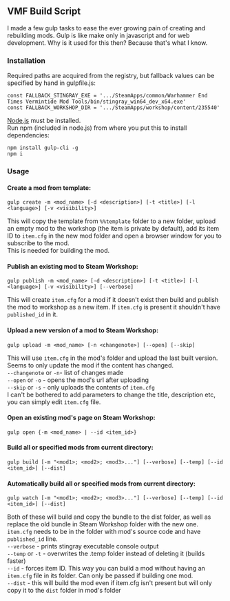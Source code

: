 ## VMF Build Script

I made a few gulp tasks to ease the ever growing pain of creating and rebuilding mods. 
Gulp is like make only in javascript and for web development. 
Why is it used for this then? Because that's what I know.

### Installation

Required paths are acquired from the registry, but fallback values can be specified by hand in gulpfile.js: 
	
	const FALLBACK_STINGRAY_EXE = '.../SteamApps/common/Warhammer End Times Vermintide Mod Tools/bin/stingray_win64_dev_x64.exe'
	const FALLBACK_WORKSHOP_DIR = '.../SteamApps/workshop/content/235540'

[Node.js](https://nodejs.org/en/) must be installed.  
Run npm (included in node.js) from where you put this to install dependencies:

	npm install gulp-cli -g
	npm i

### Usage

#### Create a mod from template:

	gulp create -m <mod_name> [-d <description>] [-t <title>] [-l <language>] [-v <visibility>]

This will copy the template from `%%template` folder to a new folder, upload an empty mod to the workshop (the item is private by default), add its item ID to `item.cfg` in the new mod folder and open a browser window for you to subscribe to the mod.  
This is needed for building the mod.

#### Publish an existing mod to Steam Workshop:  

	gulp publish -m <mod_name> [-d <description>] [-t <title>] [-l <language>] [-v <visibility>] [--verbose]

This will create `item.cfg` for a mod if it doesn't exist then build and publish the mod to workshop as a new item.
If `item.cfg` is present it shouldn't have `published_id` in it.  

#### Upload a new version of a mod to Steam Workshop:  

	gulp upload -m <mod_name> [-n <changenote>] [--open] [--skip]  

This will use `item.cfg` in the mod's folder and upload the last built version. Seems to only update the mod if the content has changed.  
`--changenote` or `-n`- list of changes made  
`--open` or `-o` - opens the mod's url after uploading  
`--skip` or `-s` - only uploads the contents of `item.cfg`  
I can't be bothered to add parameters to change the title, description etc, you can simply edit `item.cfg` file.  

#### Open an existing mod's page on Steam Workshop:  

	gulp open {-m <mod_name> | --id <item_id>}  

#### Build all or specified mods from current directory:
	
	gulp build [-m "<mod1>; <mod2>; <mod3>..."] [--verbose] [--temp] [--id <item_id>] [--dist]

#### Automatically build all or specified mods from current directory:

	gulp watch [-m "<mod1>; <mod2>; <mod3>..."] [--verbose] [--temp] [--id <item_id>] [--dist]

Both of these will build and copy the bundle to the dist folder, as well as replace the old bundle in Steam Workshop folder with the new one. 
`item.cfg` needs to be in the folder with mod's source code and have `published_id` line.  
`--verbose` - prints stingray executable console output  
`--temp` or `-t` - overwrites the .temp folder instead of deleting it (builds faster)  
`--id` - forces item ID. This way you can build a mod without having an `item.cfg` file in its folder. Can only be passed if building one mod.  
`--dist` - this will build the mod even if item.cfg isn't present but will only copy it to the `dist` folder in mod's folder
